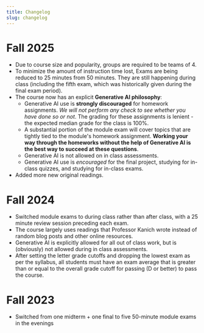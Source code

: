 ```yaml
---
title: Changelog
slug: changelog
---
```

# Fall 2025

* Due to course size and popularity, groups are required to be teams of 4.
* To minimize the amount of instruction time lost, Exams are being reduced to 25 minutes from 50 minutes. They are still happening during class (including the fifth exam, which was historically given during the final exam period).
* The course now has an explicit **Generative AI philosophy**:
  * Generative AI use is **strongly discouraged** for homework assignments. *We will not perform any check to see whether you have done so or not*. The grading for these assignments is lenient - the expected median grade for the class is 100%.
  * A substantial portion of the module exam will cover topics that are tightly tied to the module's homework assignment. **Working your way through the homeworks without the help of Generative AI is the best way to succeed at these questions**.
  * Generative AI is not allowed on in class assessments.
  * Generative AI use is *encouraged* for the final project, studying for in-class quizzes, and studying for in-class exams.
* Added more new original readings.

# Fall 2024

* Switched module exams to during class rather than after class, with a 25 minute review session preceding each exam.
* The course largely uses readings that Professor Kanich wrote instead of random blog posts and other online resources.
* Generative AI is explicitly allowed for all out of class work, but is (obviously) not allowed during in class assessments.
* After setting the letter grade cutoffs and dropping the lowest exam as per the syllabus, all students must have an exam average that is greater than or equal to the overall grade cutoff for passing (D or better) to pass the course.

# Fall 2023

* Switched from one midterm + one final to five 50-minute module exams in the evenings
